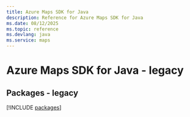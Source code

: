 ```yaml
---
title: Azure Maps SDK for Java
description: Reference for Azure Maps SDK for Java
ms.date: 08/12/2025
ms.topic: reference
ms.devlang: java
ms.service: maps
---
```

# Azure Maps SDK for Java - legacy
## Packages - legacy
[!INCLUDE [packages](maps-index.md)]